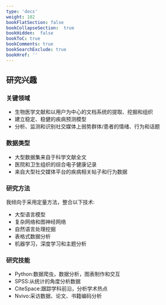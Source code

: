 ```yaml
---
type: 'docs'
weight: 102
bookFlatSection: false
bookCollapseSection:  true
bookHidden:  false
bookToC: true
bookComments: true
bookSearchExclude: true
bookHref: ''
---
```


## 研究兴趣

### __关键领域__

- 生物医学文献和以用户为中心的文档系统的提取、挖掘和组织
- 建立稳定、稳健的疾病预测模型
- 分析、监测和识别社交媒体上弱势群体/患者的情绪、行为和话题

### __数据类型__

- 大型数据集来自于科学文献全文
- 医院和卫生组织的综合电子健康记录
- 来自大型社交媒体平台的疾病相关帖子和行为数据

### __研究方法__

我倾向于采用定量方法，整合以下技术:

- 大型语言模型
- 复杂网络和图神经网络
- 自然语言处理挖掘
- 表格式数据分析
- 机器学习，深度学习和主题分析

### __研究技能__

- Python:数据爬虫，数据分析，图表制作和交互
- SPSS:从统计的角度分析数据
- CiteSpace:跟踪学科前沿，分析学术热点
- Nvivo:采访数据、论文、书籍编码分析
